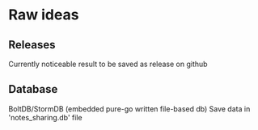 # Raw ideas
## Releases
Currently noticeable result to be saved as release on github

## Database
BoltDB/StormDB (embedded pure-go written file-based db)
Save data in 'notes_sharing.db' file
